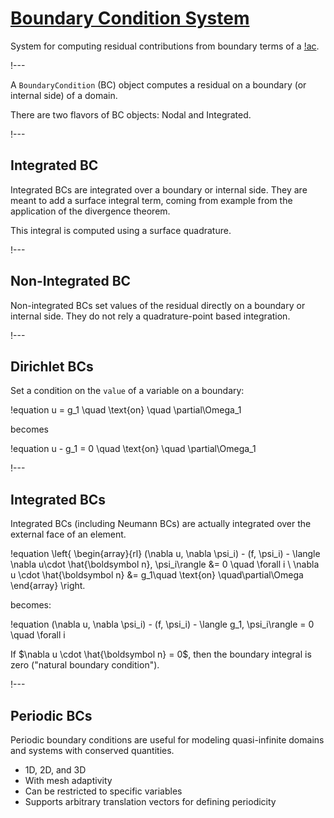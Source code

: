 # [Boundary Condition System](syntax/BCs/index.md)

System for computing residual contributions from boundary terms of a [!ac](PDE).

!---

A `BoundaryCondition` (BC) object computes a residual on a boundary (or internal side) of a domain.

There are two flavors of BC objects: Nodal and Integrated.

!---

## Integrated BC

Integrated BCs are integrated over a boundary or internal side. They are meant to add a
surface integral term, coming from example from the application of the divergence theorem.

This integral is computed using a surface quadrature.

!---

## Non-Integrated BC

Non-integrated BCs set values of the residual directly on a boundary or internal side.
They do not rely a quadrature-point based integration.

!---

## Dirichlet BCs

Set a condition on the `value` of a variable on a boundary:

!equation
u = g_1 \quad \text{on} \quad \partial\Omega_1

becomes

!equation
u - g_1 = 0 \quad \text{on} \quad \partial\Omega_1

!---

## Integrated BCs

Integrated BCs (including Neumann BCs) are actually integrated over the external face of an element.

!equation
\left\{
   \begin{array}{rl}
     (\nabla u, \nabla \psi_i) - (f, \psi_i) - \langle \nabla u\cdot \hat{\boldsymbol n}, \psi_i\rangle &= 0 \quad \forall i
    \\
      \nabla u \cdot \hat{\boldsymbol n} &= g_1\quad \text{on} \quad\partial\Omega
   \end{array}
\right.

becomes:

!equation
(\nabla u, \nabla \psi_i) - (f, \psi_i) - \langle g_1, \psi_i\rangle = 0 \quad \forall i

If $\nabla u \cdot \hat{\boldsymbol n} = 0$, then the boundary integral is zero
("natural boundary condition").

!---

## Periodic BCs

Periodic boundary conditions are useful for modeling quasi-infinite domains and systems with
conserved quantities.

- 1D, 2D, and 3D
- With mesh adaptivity
- Can be restricted to specific variables
- Supports arbitrary translation vectors for defining periodicity
